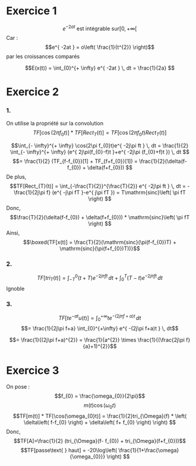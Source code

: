 # Exercice 1
$$e^{ -2at } \text{ est intégrable sur} [0, + \infty[$$
Car : 
$$e^{ -2at } = o\left( \frac{1}{t^{2}} \right)$$
par les croissances comparés

$$E(x(t)) = \int_{0}^{+ \infty}  e^{ -2at } \, dt = \frac{1}{2a} $$

# Exercice 2
### 1.
On utilise la propriété sur la convolution
$$TF[\cos(2\pi f_{0}t)] * TF[Rect_{T}(t)] = TF[\cos(2\pi f_{0}t) Rect_{T}(t)]  $$

$$\int_{- \infty}^{+ \infty} \cos(2\pi f_{0}t)e^{ -2j\pi ft } \, dt = \frac{1}{2} \int_{- \infty}^{+ \infty} (e^{ 2j\pi(f_{0}-f)t }+e^{ -2j\pi (f_{0}+f)t }) \, dt $$
$$= \frac{1}{2} (TF_{f-f_{0}}[1] + TF_{f+f_{0}}[1]) = \frac{1}{2}(\delta(f-f_{0}) + \delta(f+f_{0})) $$
De plus, 
$$TF[Rect_{T}(t)] = \int_{-\frac{T}{2}}^{\frac{T}{2}} e^{ -2j\pi ft } \, dt = -\frac{1}{2j\pi f} (e^{ -j\pi fT }-e^{ j\pi fT }) = T\mathrm{sinc}\left( \pi fT \right) $$
Donc, 
$$\frac{T}{2}(\delta(f-f_{0}) + \delta(f+f_{0})) * \mathrm{sinc}\left( \pi fT \right) $$
Ainsi, 
$$\boxed{TF[x(t)] = \frac{T}{2}(\mathrm{sinc}(\pi(f-f_{0})T) + \mathrm{sinc}(\pi(f+f_{0})T))}$$

### 2. 
$$TF[tri_{T}(t)] = \int_{-T}^{0} (t+T)e^{ -2j\pi ft } \, dt + \int_{0}^{T} (T-t)e^{ -2j\pi ft } \, dt  $$
Ignoble

### 3.
$$TF[te^{ -at }u(t)] = \int_{0}^{+ \infty} te^{ -(2j\pi f+a)t } \, dt   $$
$$= \frac{1}{2j\pi f+a} \int_{0}^{+\infty} e^{ -(2j\pi f+a)t } \, dt$$

$$= \frac{1}{(2j\pi f+a)^{2}} =  \frac{1}{a^{2}} \times \frac{1}{(\frac{2j\pi f}{a}+1)^{2}}$$

# Exercice 3
On pose : 
$$f_{0} = \frac{\omega_{0}}{2\pi}$$
$$m(t)\cos(\omega_{0}t)$$
$$TF[m(t)] * TF[\cos(\omega_{0}t)] = \frac{1}{2}tri_{\Omega}(f) * \left( \delta\left( f-f_{0} \right) + \delta\left( f+ f_{0} \right) \right) $$
Donc,
$$TF[A]=\frac{1}{2} (tri_{\Omega}(f- f_{0}) + tri_{\Omega}(f+f_{0}))$$
$$TF[passe\text{ } haut] = -20\log\left( \frac{1}{1+\frac{\omega}{\omega_{0}}} \right) $$